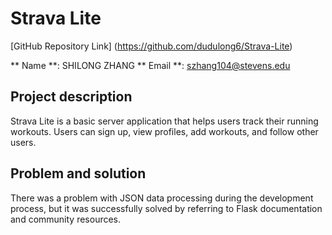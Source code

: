 # Strava Lite 

[GitHub Repository Link] (https://github.com/dudulong6/Strava-Lite)

** Name **: SHILONG ZHANG
** Email **: szhang104@stevens.edu

## Project description
Strava Lite is a basic server application that helps users track their running workouts. Users can sign up, view profiles, add workouts, and follow other users.

## Problem and solution
There was a problem with JSON data processing during the development process, but it was successfully solved by referring to Flask documentation and community resources.
